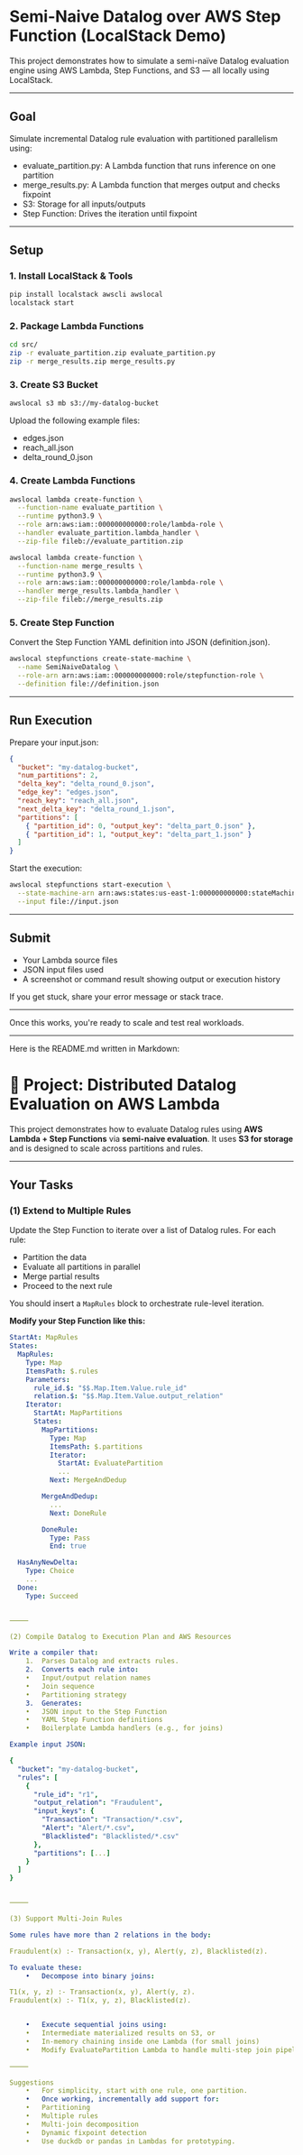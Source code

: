 # Semi-Naive Datalog over AWS Step Function (LocalStack Demo)

This project demonstrates how to simulate a semi-naïve Datalog evaluation engine
using AWS Lambda, Step Functions, and S3 — all locally using LocalStack.

---

## Goal
Simulate incremental Datalog rule evaluation with partitioned parallelism using:
- evaluate_partition.py: A Lambda function that runs inference on one partition
- merge_results.py: A Lambda function that merges output and checks fixpoint
- S3: Storage for all inputs/outputs
- Step Function: Drives the iteration until fixpoint

---

## Setup

### 1. Install LocalStack & Tools
```bash
pip install localstack awscli awslocal
localstack start
```

### 2. Package Lambda Functions
```bash
cd src/
zip -r evaluate_partition.zip evaluate_partition.py
zip -r merge_results.zip merge_results.py
```

### 3. Create S3 Bucket
```bash
awslocal s3 mb s3://my-datalog-bucket
```
Upload the following example files:
- edges.json
- reach_all.json
- delta_round_0.json

### 4. Create Lambda Functions
```bash
awslocal lambda create-function \
  --function-name evaluate_partition \
  --runtime python3.9 \
  --role arn:aws:iam::000000000000:role/lambda-role \
  --handler evaluate_partition.lambda_handler \
  --zip-file fileb://evaluate_partition.zip

awslocal lambda create-function \
  --function-name merge_results \
  --runtime python3.9 \
  --role arn:aws:iam::000000000000:role/lambda-role \
  --handler merge_results.lambda_handler \
  --zip-file fileb://merge_results.zip
```

### 5. Create Step Function
Convert the Step Function YAML definition into JSON (definition.json).
```bash
awslocal stepfunctions create-state-machine \
  --name SemiNaiveDatalog \
  --role-arn arn:aws:iam::000000000000:role/stepfunction-role \
  --definition file://definition.json
```

---

## Run Execution

Prepare your input.json:
```json
{
  "bucket": "my-datalog-bucket",
  "num_partitions": 2,
  "delta_key": "delta_round_0.json",
  "edge_key": "edges.json",
  "reach_key": "reach_all.json",
  "next_delta_key": "delta_round_1.json",
  "partitions": [
    { "partition_id": 0, "output_key": "delta_part_0.json" },
    { "partition_id": 1, "output_key": "delta_part_1.json" }
  ]
}
```

Start the execution:
```bash
awslocal stepfunctions start-execution \
  --state-machine-arn arn:aws:states:us-east-1:000000000000:stateMachine:SemiNaiveDatalog \
  --input file://input.json
```

---

## Submit
- Your Lambda source files
- JSON input files used
- A screenshot or command result showing output or execution history

If you get stuck, share your error message or stack trace.

---

Once this works, you're ready to scale and test real workloads.

---

Here is the README.md written in Markdown:

# 🧠 Project: Distributed Datalog Evaluation on AWS Lambda

This project demonstrates how to evaluate Datalog rules using **AWS Lambda + Step Functions** via **semi-naive evaluation**. It uses **S3 for storage** and is designed to scale across partitions and rules.

---

## Your Tasks

### (1) Extend to Multiple Rules

Update the Step Function to iterate over a list of Datalog rules. For each rule:

- Partition the data
- Evaluate all partitions in parallel
- Merge partial results
- Proceed to the next rule

You should insert a `MapRules` block to orchestrate rule-level iteration.

**Modify your Step Function like this:**

```yaml
StartAt: MapRules
States:
  MapRules:
    Type: Map
    ItemsPath: $.rules
    Parameters:
      rule_id.$: "$$.Map.Item.Value.rule_id"
      relation.$: "$$.Map.Item.Value.output_relation"
    Iterator:
      StartAt: MapPartitions
      States:
        MapPartitions:
          Type: Map
          ItemsPath: $.partitions
          Iterator:
            StartAt: EvaluatePartition
            ...
          Next: MergeAndDedup

        MergeAndDedup:
          ...
          Next: DoneRule

        DoneRule:
          Type: Pass
          End: true

  HasAnyNewDelta:
    Type: Choice
    ...
  Done:
    Type: Succeed


⸻

(2) Compile Datalog to Execution Plan and AWS Resources

Write a compiler that:
	1.	Parses Datalog and extracts rules.
	2.	Converts each rule into:
	•	Input/output relation names
	•	Join sequence
	•	Partitioning strategy
	3.	Generates:
	•	JSON input to the Step Function
	•	YAML Step Function definitions
	•	Boilerplate Lambda handlers (e.g., for joins)

Example input JSON:

{
  "bucket": "my-datalog-bucket",
  "rules": [
    {
      "rule_id": "r1",
      "output_relation": "Fraudulent",
      "input_keys": {
        "Transaction": "Transaction/*.csv",
        "Alert": "Alert/*.csv",
        "Blacklisted": "Blacklisted/*.csv"
      },
      "partitions": [...]
    }
  ]
}


⸻

(3) Support Multi-Join Rules

Some rules have more than 2 relations in the body:

Fraudulent(x) :- Transaction(x, y), Alert(y, z), Blacklisted(z).

To evaluate these:
	•	Decompose into binary joins:

T1(x, y, z) :- Transaction(x, y), Alert(y, z).
Fraudulent(x) :- T1(x, y, z), Blacklisted(z).


	•	Execute sequential joins using:
	•	Intermediate materialized results on S3, or
	•	In-memory chaining inside one Lambda (for small joins)
	•	Modify EvaluatePartition Lambda to handle multi-step join pipelines.

⸻

Suggestions
	•	For simplicity, start with one rule, one partition.
	•	Once working, incrementally add support for:
	•	Partitioning
	•	Multiple rules
	•	Multi-join decomposition
	•	Dynamic fixpoint detection
	•	Use duckdb or pandas in Lambdas for prototyping.



